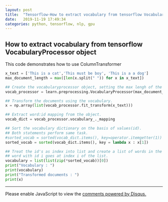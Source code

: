 ```yaml
---
layout: post
title:  "Tensorflow-How to extract vocabulary from tensorflow VocabularyProcessor object"
date:   2019-11-19 17:49:34
categories: python, tensorflow, nlp, gpu
---
```


## How to extract vocabulary from tensorflow VocabularyProcessor object

This code demonstrates how to use ColumnTransformer
```python
x_text = ['This is a cat','This must be boy', 'This is a a dog']
max_document_length = max([len(x.split(" ")) for x in x_text])

## Create the vocabularyprocessor object, setting the max lengh of the documents.
vocab_processor = learn.preprocessing.VocabularyProcessor(max_document_length)

## Transform the documents using the vocabulary.
x = np.array(list(vocab_processor.fit_transform(x_text)))    

## Extract word:id mapping from the object.
vocab_dict = vocab_processor.vocabulary_._mapping

## Sort the vocabulary dictionary on the basis of values(id).
## Both statements perform same task.
#sorted_vocab = sorted(vocab_dict.items(), key=operator.itemgetter(1))
sorted_vocab = sorted(vocab_dict.items(), key = lambda x : x[1])

## Treat the id's as index into list and create a list of words in the ascending order of id's
## word with id i goes at index i of the list.
vocabulary = list(list(zip(*sorted_vocab))[0])
print("Vocabulary : ")
print(vocabulary)
print("Transformed documents : ")
print(x)
```

---

<div id="disqus_thread"></div>
<script>

/**
*  RECOMMENDED CONFIGURATION VARIABLES: EDIT AND UNCOMMENT THE SECTION BELOW TO INSERT DYNAMIC VALUES FROM YOUR PLATFORM OR CMS.
*  LEARN WHY DEFINING THESE VARIABLES IS IMPORTANT: https://disqus.com/admin/universalcode/#configuration-variables*/
/*
var disqus_config = function () {
this.page.url = PAGE_URL;  // Replace PAGE_URL with your page's canonical URL variable
this.page.identifier = PAGE_IDENTIFIER; // Replace PAGE_IDENTIFIER with your page's unique identifier variable
};
*/
(function() { // DON'T EDIT BELOW THIS LINE
var d = document, s = d.createElement('script');
s.src = '//agarnitin86-github-io.disqus.com/embed.js';
s.setAttribute('data-timestamp', +new Date());
(d.head || d.body).appendChild(s);
})();
</script>
<noscript>Please enable JavaScript to view the <a href="https://disqus.com/?ref_noscript">comments powered by Disqus.</a></noscript>
